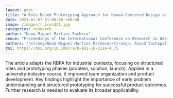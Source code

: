 ```yaml
---
layout: post
title: "A Role-Based Prototyping Approach for Human-Centered Design in Industry"
date: 2021-01-07 01:00:00 +00:00
image: /images/r_icord21.jpg
categories: research
author: "Nuno Miguel Martins Pacheco"
venue: "Proceedings of the International Conference on Research in Design"
authors: "<strong>Nuno Miguel Martins Pacheco</strong>, Anand Vazhapilli Sureshbabu and Markus Zimmermann"
doi: https://doi.org/10.1007/978-981-16-0119-4_75
---
```


The article adapts the RBPA for industrial contexts, focusing on structured roles and prototyping phases (problem, solution, launch). Applied in a university-industry course, it improved team organization and product development. Key findings highlight the importance of early problem understanding and structured prototyping for successful product outcomes. Further research is needed to evaluate its broader applicability.